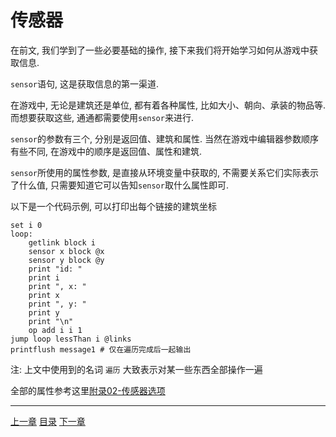 # 传感器
在前文, 我们学到了一些必要基础的操作, 接下来我们将开始学习如何从游戏中获取信息.

`sensor`语句, 这是获取信息的第一渠道.

在游戏中, 无论是建筑还是单位, 都有着各种属性, 比如大小、朝向、承装的物品等.
而想要获取这些, 通通都需要使用`sensor`来进行.

`sensor`的参数有三个, 分别是返回值、建筑和属性.
当然在游戏中编辑器参数顺序有些不同, 在游戏中的顺序是返回值、属性和建筑.

`sensor`所使用的属性参数, 是直接从环境变量中获取的,
不需要关系它们实际表示了什么值, 只需要知道它可以告知`sensor`取什么属性即可.

以下是一个代码示例, 可以打印出每个链接的建筑坐标

```gas
set i 0
loop:
    getlink block i
    sensor x block @x
    sensor y block @y
    print "id: "
    print i
    print ", x: "
    print x
    print ", y: "
    print y
    print "\n"
    op add i i 1
jump loop lessThan i @links
printflush message1 # 仅在遍历完成后一起输出
```

注: 上文中使用到的名词 `遍历` 大致表示对某一些东西全部操作一遍

全部的属性参考这里[附录02-传感器选项](./appendix-02-sensor-options.md)

---
[上一章](./08-getlink.md)
[目录](./README.md)
[下一章](./10-control.md)

